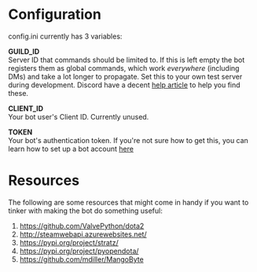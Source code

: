 # Configuration

config.ini currently has 3 variables:  

**GUILD_ID**  
Server ID that commands should be limited to. If this is left empty the bot registers them as global commands, which work _everywhere_ (including DMs) and take a lot longer to propagate. Set this to your own test server during development. 
Discord have a decent [help article](https://support.discord.com/hc/en-us/articles/206346498-Where-can-I-find-my-User-Server-Message-ID-) to help you find these.

**CLIENT_ID**  
Your bot user's Client ID. Currently unused.

**TOKEN**  
Your bot's authentication token. If you're not sure how to get this, you can learn how to set up a bot account [here](https://discord.com/developers/docs/getting-started#creating-an-app)

# Resources

The following are some resources that might come in handy if you want to tinker with making the bot do something useful:

1. https://github.com/ValvePython/dota2 
2. http://steamwebapi.azurewebsites.net/
3. https://pypi.org/project/stratz/
4. https://pypi.org/project/pyopendota/
5. https://github.com/mdiller/MangoByte